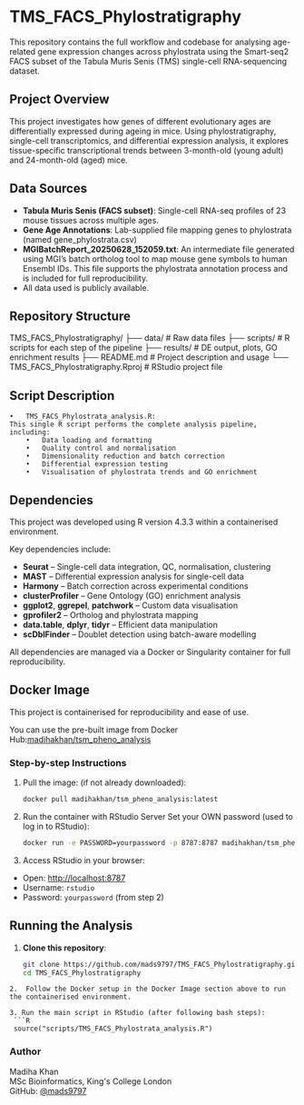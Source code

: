 # TMS_FACS_Phylostratigraphy

This repository contains the full workflow and codebase for analysing age-related gene expression changes across phylostrata using the Smart-seq2 FACS subset of the Tabula Muris Senis (TMS) single-cell RNA-sequencing dataset.


## Project Overview

This project investigates how genes of different evolutionary ages are differentially expressed during ageing in mice. Using phylostratigraphy, single-cell transcriptomics, and differential expression analysis, it explores tissue-specific transcriptional trends between 3-month-old (young adult) and 24-month-old (aged) mice.

## Data Sources

- **Tabula Muris Senis (FACS subset)**: Single-cell RNA-seq profiles of 23 mouse tissues across multiple ages.
- **Gene Age Annotations**: Lab-supplied file mapping genes to phylostrata (named gene_phylostrata.csv)
- **MGIBatchReport_20250628_152059.txt**: An intermediate file generated using MGI’s batch ortholog tool to map mouse gene symbols to human Ensembl IDs. This file supports the phylostrata annotation process and is included for full reproducibility.
- All data used is publicly available.


## Repository Structure

TMS_FACS_Phylostratigraphy/
├── data/                    # Raw data files
├── scripts/                 # R scripts for each step of the pipeline
├── results/                 # DE output, plots, GO enrichment results
├── README.md                # Project description and usage
└── TMS_FACS_Phylostratigraphy.Rproj  # RStudio project file


## Script Description
	•	TMS_FACS_Phylostrata_analysis.R:
    This single R script performs the complete analysis pipeline, including:
    	•	Data loading and formatting
    	•	Quality control and normalisation
    	•	Dimensionality reduction and batch correction
    	•	Differential expression testing
    	•	Visualisation of phylostrata trends and GO enrichment
	
## Dependencies

This project was developed using R version 4.3.3 within a containerised environment.

Key dependencies include:

- **Seurat** – Single-cell data integration, QC, normalisation, clustering  
- **MAST** – Differential expression analysis for single-cell data  
- **Harmony** – Batch correction across experimental conditions  
- **clusterProfiler** – Gene Ontology (GO) enrichment analysis  
- **ggplot2**, **ggrepel**, **patchwork** – Custom data visualisation  
- **gprofiler2** – Ortholog and phylostrata mapping  
- **data.table**, **dplyr**, **tidyr** – Efficient data manipulation  
- **scDblFinder** – Doublet detection using batch-aware modelling  

All dependencies are managed via a Docker or Singularity container for full reproducibility.

## Docker Image

This project is containerised for reproducibility and ease of use.

You can use the pre-built image from Docker Hub:[madihakhan/tsm_pheno_analysis](https://hub.docker.com/r/madihakhan/tsm_pheno_analysis)

### Step-by-step Instructions

1. Pull the image: (if not already downloaded):
   ```bash
   docker pull madihakhan/tsm_pheno_analysis:latest
   ```
2. Run the container with RStudio Server
   Set your OWN password (used to log in to RStudio):

   ```bash
   docker run -e PASSWORD=yourpassword -p 8787:8787 madihakhan/tsm_pheno_analysis:latest
   ```
3.	Access RStudio in your browser:
- Open: [http://localhost:8787](http://localhost:8787)  
- Username: `rstudio`  
- Password: `yourpassword` (from step 2)

## Running the Analysis

1. **Clone this repository**:
   ```bash
   git clone https://github.com/mads9797/TMS_FACS_Phylostratigraphy.git
   cd TMS_FACS_Phylostratigraphy
  ```
2.	Follow the Docker setup in the Docker Image section above to run the containerised environment.

3. Run the main script in RStudio (after following bash steps):
   ```R
   source("scripts/TMS_FACS_Phylostrata_analysis.R")
  ```	

### Author

Madiha Khan  
MSc Bioinformatics, King's College London  
GitHub: [@mads9797](https://github.com/mads9797)
   